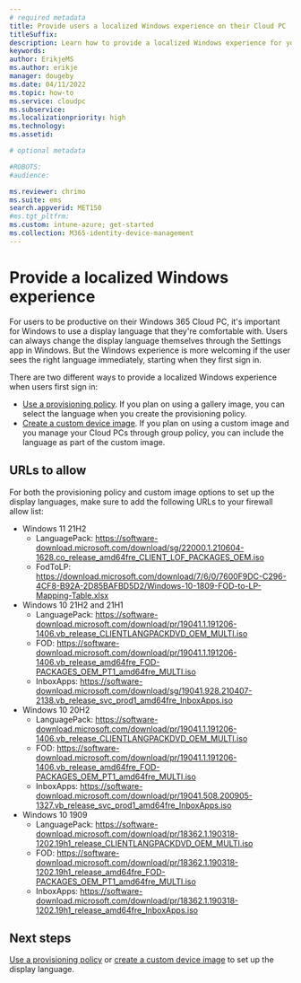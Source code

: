 ```yaml
---
# required metadata
title: Provide users a localized Windows experience on their Cloud PC
titleSuffix:
description: Learn how to provide a localized Windows experience for your end users.
keywords:
author: ErikjeMS  
ms.author: erikje
manager: dougeby
ms.date: 04/11/2022
ms.topic: how-to
ms.service: cloudpc
ms.subservice:
ms.localizationpriority: high
ms.technology:
ms.assetid: 

# optional metadata

#ROBOTS:
#audience:

ms.reviewer: chrimo
ms.suite: ems
search.appverid: MET150
#ms.tgt_pltfrm:
ms.custom: intune-azure; get-started
ms.collection: M365-identity-device-management
---
```


# Provide a localized Windows experience

For users to be productive on their Windows 365 Cloud PC, it's important for Windows to use a display language that they're comfortable with. Users can always change the display language themselves through the Settings app in Windows. But the Windows experience is more welcoming if the user sees the right language immediately, starting when they first sign in.

There are two different ways to provide a localized Windows experience when users first sign in:

- [Use a provisioning policy](use-provisioning-policy-default-display-language.md). If you plan on using a gallery image, you can select the language when you create the provisioning policy.
- [Create a custom device image](create-custom-image-languages.md). If you plan on using a custom image and you manage your Cloud PCs through group policy, you can include the language as part of the custom image.

## URLs to allow

For both the provisioning policy and custom image options to set up the display languages, make sure to add the following URLs to your firewall allow list:

- Windows 11 21H2
  - LanguagePack: https://software-download.microsoft.com/download/sg/22000.1.210604-1628.co_release_amd64fre_CLIENT_LOF_PACKAGES_OEM.iso
  - FodToLP: https://download.microsoft.com/download/7/6/0/7600F9DC-C296-4CF8-B92A-2D85BAFBD5D2/Windows-10-1809-FOD-to-LP-Mapping-Table.xlsx
- Windows 10 21H2 and 21H1
  - LanguagePack: https://software-download.microsoft.com/download/pr/19041.1.191206-1406.vb_release_CLIENTLANGPACKDVD_OEM_MULTI.iso
  - FOD: https://software-download.microsoft.com/download/pr/19041.1.191206-1406.vb_release_amd64fre_FOD-PACKAGES_OEM_PT1_amd64fre_MULTI.iso
  - InboxApps: https://software-download.microsoft.com/download/sg/19041.928.210407-2138.vb_release_svc_prod1_amd64fre_InboxApps.iso
- Windows 10 20H2
  - LanguagePack: https://software-download.microsoft.com/download/pr/19041.1.191206-1406.vb_release_CLIENTLANGPACKDVD_OEM_MULTI.iso
  - FOD: https://software-download.microsoft.com/download/pr/19041.1.191206-1406.vb_release_amd64fre_FOD-PACKAGES_OEM_PT1_amd64fre_MULTI.iso
  - InboxApps: https://software-download.microsoft.com/download/pr/19041.508.200905-1327.vb_release_svc_prod1_amd64fre_InboxApps.iso
- Windows 10 1909
  - LanguagePack: https://software-download.microsoft.com/download/pr/18362.1.190318-1202.19h1_release_CLIENTLANGPACKDVD_OEM_MULTI.iso
  - FOD: https://software-download.microsoft.com/download/pr/18362.1.190318-1202.19h1_release_amd64fre_FOD-PACKAGES_OEM_PT1_amd64fre_MULTI.iso
  - InboxApps: https://software-download.microsoft.com/download/pr/18362.1.190318-1202.19h1_release_amd64fre_InboxApps.iso

## Next steps

[Use a provisioning policy](use-provisioning-policy-default-display-language.md) or [create a custom device image](create-custom-image-languages.md) to set up the display language.
